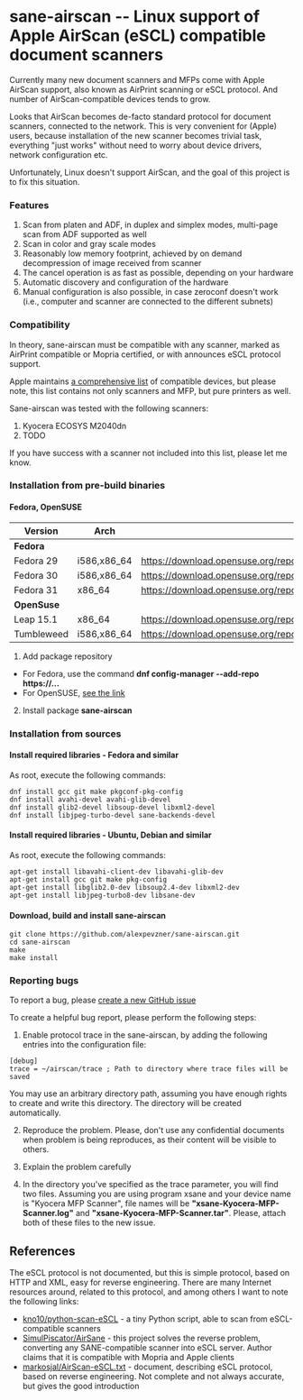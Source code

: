 # sane-airscan -- Linux support of Apple AirScan (eSCL) compatible document scanners

Currently many new document scanners and MFPs come with Apple AirScan
support, also known as AirPrint scanning or eSCL protocol. And number of
AirScan-compatible devices tends to grow.

Looks that AirScan becomes de-facto standard protocol for document
scanners, connected to the network. This is very convenient for (Apple)
users, because installation of the new scanner becomes trivial task,
everything "just works" without need to worry about device drivers,
network configuration etc.

Unfortunately, Linux doesn't support AirScan, and the goal of this
project is to fix this situation.

### Features

1. Scan from platen and ADF, in duplex and simplex modes, multi-page
scan from ADF supported as well
2. Scan in color and gray scale modes
3. Reasonably low memory footprint, achieved by on demand decompression of
image received from scanner
4. The cancel operation is as fast as possible, depending on your hardware
5. Automatic discovery and configuration of the hardware
6. Manual configuration is also possible, in case zeroconf doesn't work
(i.e., computer and scanner are connected to the different subnets)

### Compatibility

In theory, sane-airscan must be compatible with any scanner, marked as
AirPrint compatible or Mopria certified, or with announces eSCL protocol
support.

Apple maintains [a comprehensive list](https://support.apple.com/en-us/HT201311)
of compatible devices, but please note, this list contains not only scanners
and MFP, but pure printers as well.

Sane-airscan was tested with the following scanners:
1. Kyocera ECOSYS M2040dn
2. TODO

If you have success with a scanner not included into this list,
please let me know.

### Installation from pre-build binaries

#### Fedora, OpenSUSE

| Version    | Arch        | Repo                                                                                   |
| ---------- | ----------- | -------------------------------------------------------------------------------------- |
| **Fedora**                                                                                                        |
| Fedora 29  | i586,x86_64 | https://download.opensuse.org/repositories/home:/pzz/Fedora_29/home:pzz.repo           |
| Fedora 30  | i586,x86_64 | https://download.opensuse.org/repositories/home:/pzz/Fedora_30/home:pzz.repo           |
| Fedora 31  | x86_64      | https://download.opensuse.org/repositories/home:/pzz/Fedora_31/home:pzz.repo           |
| **OpenSuse**                                                                                                      |
| Leap 15.1  | x86_64      | https://download.opensuse.org/repositories/home:/pzz/openSUSE_Leap_15.1/home:pzz.repo  |
| Tumbleweed | i586,x86_64 | https://download.opensuse.org/repositories/home:/pzz/openSUSE_Tumbleweed/home:pzz.repo |

1. Add package repository
* For Fedora, use the command **dnf config-manager --add-repo https://...**
* For OpenSUSE, [see the link](https://en.opensuse.org/SDB:Add_package_repositories)
2. Install package **sane-airscan**

### Installation from sources
#### Install required libraries - Fedora and similar
As root, execute the following commands:
```
dnf install gcc git make pkgconf-pkg-config
dnf install avahi-devel avahi-glib-devel
dnf install glib2-devel libsoup-devel libxml2-devel
dnf install libjpeg-turbo-devel sane-backends-devel
```
#### Install required libraries - Ubuntu, Debian and similar
As root, execute the following commands:
```
apt-get install libavahi-client-dev libavahi-glib-dev
apt-get install gcc git make pkg-config
apt-get install libglib2.0-dev libsoup2.4-dev libxml2-dev
apt-get install libjpeg-turbo8-dev libsane-dev
```
#### Download, build and install sane-airscan
```
git clone https://github.com/alexpevzner/sane-airscan.git
cd sane-airscan
make
make install
```
### Reporting bugs
To report a bug, please [create a new GitHub issue](https://github.com/alexpevzner/sane-airscan/issues/new)

To create a helpful bug report, please perform the following steps:

1. Enable protocol trace in the sane-airscan, by adding the following
entries into the configuration file:
```
[debug]
trace = ~/airscan/trace ; Path to directory where trace files will be saved
```
You may use an arbitrary directory path, assuming you have enough rights
to create and write this directory. The directory will be created automatically.

2. Reproduce the problem. Please, don't use any confidential documents
when problem is being reproduces, as their content will be visible to
others.

3. Explain the problem carefully

4. In the directory you've specified as the trace parameter, you will find
two files. Assuming you are using program xsane and your device name is
"Kyocera MFP Scanner", file names will be **"xsane-Kyocera-MFP-Scanner.log"**
and **"xsane-Kyocera-MFP-Scanner.tar"**. Please, attach both of these files
to the new issue.

## References

The eSCL protocol is not documented, but this is simple protocol,
based on HTTP and XML, easy for reverse engineering. There are many
Internet resources around, related to this protocol, and among others
I want to note the following links:

* [kno10/python-scan-eSCL](https://github.com/kno10/python-scan-eSCL) - a tiny
Python script, able to scan from eSCL-compatible scanners
* [SimulPiscator/AirSane](https://github.com/SimulPiscator/AirSane) - this
project solves the reverse problem, converting any SANE-compatible scanner
into eSCL server. Author claims that it is compatible with Mopria and
Apple clients
* [markosjal/AirScan-eSCL.txt](https://gist.github.com/markosjal/79d03cc4f1fd287016906e7ff6f07136) - document,
describing eSCL protocol, based on reverse engineering. Not complete and
not always accurate, but gives the good introduction
